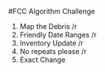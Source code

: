 #FCC Algorithm Challenge
1) Map the Debris /r
2) Friendly Date Ranges /r
3) Inventory Update /r
4) No repeats  please /r
5) Exact Change
